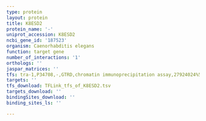 ```yaml
---
type: protein
layout: protein
title: K8ESD2
protein_name: '-'
uniprot_accession: K8ESD2
ncbi_gene_id: '187523'
organism: Caenorhabditis elegans
function: target gene
number_of_interactions: '1'
orthologs: ''
jaspar_matrices: ''
tfs: tra-1,P34708,-,GTRD,chromatin immunoprecipitation assay,27924024%5Buid%5D,No
targets: ''
tfs_download: TFLink_tfs_of_K8ESD2.tsv
targets_download: ''
bindingSites_download: ''
binding_sites_ls: ''

---
```

